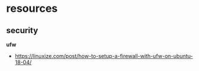 # resources

## security

**ufw**
- https://linuxize.com/post/how-to-setup-a-firewall-with-ufw-on-ubuntu-18-04/

